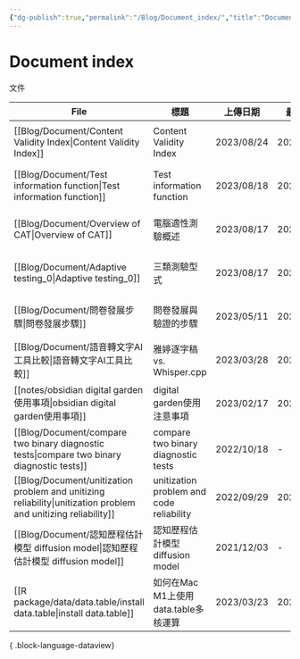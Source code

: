 ```yaml
---
{"dg-publish":true,"permalink":"/Blog/Document_index/","title":"Document index","tags":["blog"],"created":"2023-02-17"}
---
```



# Document index

文件

| File                                                                                                              | 標題                                       | 上傳日期       | 最後修改       | 類別                                      |
| ----------------------------------------------------------------------------------------------------------------- | ---------------------------------------- | ---------- | ---------- | --------------------------------------- |
| [[Blog/Document/Content Validity Index\|Content Validity Index]]                                               | Content Validity Index                   | 2023/08/24 | 2023/08/24 | <ul><li>blog</li><li>document</li></ul> |
| [[Blog/Document/Test information function\|Test information function]]                                         | Test information function                | 2023/08/18 | 2023/08/18 | <ul><li>blog</li><li>document</li></ul> |
| [[Blog/Document/Overview of CAT\|Overview of CAT]]                                                             | 電腦適性測驗概述                                 | 2023/08/17 | 2023/08/17 | <ul><li>blog</li><li>document</li></ul> |
| [[Blog/Document/Adaptive testing_0\|Adaptive testing_0]]                                                       | 三類測驗型式                                   | 2023/08/17 | 2023/08/17 | <ul><li>blog</li><li>document</li></ul> |
| [[Blog/Document/問卷發展步驟\|問卷發展步驟]]                                                                               | 問卷發展與驗證的步驟                               | 2023/05/11 | 2023/05/31 | <ul><li>document</li><li>blog</li></ul> |
| [[Blog/Document/語音轉文字AI工具比較\|語音轉文字AI工具比較]]                                                                     | 雅婷逐字稿 vs. Whisper.cpp                    | 2023/03/28 | 2023/03/28 | <ul><li>blog</li><li>document</li></ul> |
| [[notes/obsidian digital garden使用事項\|obsidian digital garden使用事項]]                                             | digital garden使用注意事項                     | 2023/02/17 | 2023/03/20 | <ul><li>note</li><li>document</li></ul> |
| [[Blog/Document/compare two binary diagnostic tests\|compare two binary diagnostic tests]]                     | compare two binary diagnostic tests      | 2022/10/18 | \-         | document                                |
| [[Blog/Document/unitization problem and unitizing reliability\|unitization problem and unitizing reliability]] | unitization problem and code reliability | 2022/09/29 | 2022/09/29 | document                                |
| [[Blog/Document/認知歷程估計模型 diffusion model\|認知歷程估計模型 diffusion model]]                                           | 認知歷程估計模型 diffusion model                 | 2021/12/03 | \-         | document                                |
| [[R package/data/data.table/install data.table\|install data.table]]                                           | 如何在Mac M1上使用data.table多核運算               | 2023/03/23 | 2023/03/24 | <ul><li>document</li><li>blog</li></ul> |

{ .block-language-dataview}